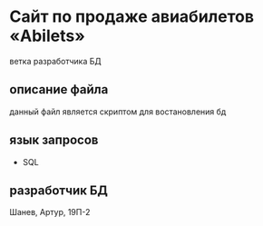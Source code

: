 # Сайт по продаже авиабилетов «Abilets»
ветка разработчика БД
## описание файла
данный файл является скриптом для востановления бд
## язык запросов
- SQL
## разработчик БД
Шанев, Артур, 19П-2
